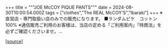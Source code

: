 +++
title = """JOE McCOY PIQUE PANTS"""
date = 2024-08-30T10:00:54.000Z
tags = ["clothes","The REAL McCOY'S","Ibaraki"]
+++
※直営店・専門取扱い店のみでの販売になります。 ■ランダムピケ　コットン100% ※通信販売ご利用のお客様は、当店の定める「ご利用案内」「特商法」を必ずご確認くださいませ。...

[[source]](https://the-realmccoys.ocnk.net/product/464)
